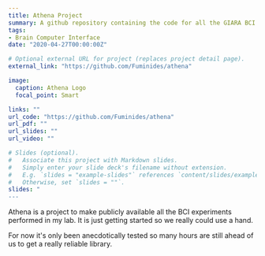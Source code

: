 ```yaml
---
title: Athena Project
summary: A github repository containing the code for all the GIARA BCI experiments/papers.
tags:
- Brain Computer Interface
date: "2020-04-27T00:00:00Z"

# Optional external URL for project (replaces project detail page).
external_link: "https://github.com/Fuminides/athena"

image:
  caption: Athena Logo
  focal_point: Smart

links: ""
url_code: "https://github.com/Fuminides/athena"
url_pdf: ""
url_slides: ""
url_video: ""

# Slides (optional).
#   Associate this project with Markdown slides.
#   Simply enter your slide deck's filename without extension.
#   E.g. `slides = "example-slides"` references `content/slides/example-slides.md`.
#   Otherwise, set `slides = ""`.
slides: "
---
```


Athena is a project to make publicly available all the BCI experiments performed in my lab. It is just getting started so we really could use a hand.

For now it's only been anecdotically tested so many hours are still ahead of us to get a really reliable library.